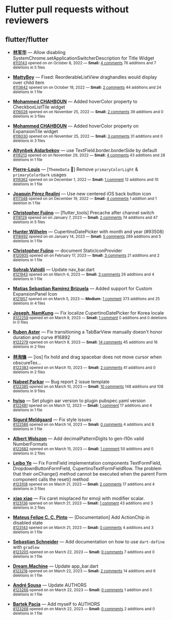 # Flutter pull requests without reviewers

## flutter/flutter

* **[林军华](https://github.com/JunhuaLin)** &mdash; Allow disabling SystemChrome.setApplicationSwitcherDescription for Title Widget<br />
    <sub>[#113143](https://github.com/flutter/flutter/pull/113143) opened on on October 8, 2022 &mdash; **Small:** [4 comments](https://github.com/flutter/flutter/pull/113143) 76 additions and 7 deletions in 5 files</sub><br />

* **[MattyBoy](https://github.com/MattyBoy4444)** &mdash; Fixed: ReorderableListView draghandles would display over child item<br />
    <sub>[#113642](https://github.com/flutter/flutter/pull/113642) opened on on October 18, 2022 &mdash; **Small:** [2 comments](https://github.com/flutter/flutter/pull/113642) 44 additions and 24 deletions in 1 file</sub><br />

* **[Mohammed  CHAHBOUN](https://github.com/M97Chahboun)** &mdash; Added hoverColor property to CheckboxListTile widget<br />
    <sub>[#116026](https://github.com/flutter/flutter/pull/116026) opened on on November 25, 2022 &mdash; **Small:** [2 comments](https://github.com/flutter/flutter/pull/116026) 39 additions and 0 deletions in 3 files</sub><br />

* **[Mohammed  CHAHBOUN](https://github.com/M97Chahboun)** &mdash; Added hoverColor property on ExpansionTile widget<br />
    <sub>[#116030](https://github.com/flutter/flutter/pull/116030) opened on on November 25, 2022 &mdash; **Small:** [3 comments](https://github.com/flutter/flutter/pull/116030) 31 additions and 0 deletions in 3 files</sub><br />

* **[Altynbek Aidarbekov](https://github.com/altynbek132)** &mdash; use TextField.border.borderSide by default<br />
    <sub>[#116213](https://github.com/flutter/flutter/pull/116213) opened on on November 29, 2022 &mdash; **Small:** [4 comments](https://github.com/flutter/flutter/pull/116213) 43 additions and 28 deletions in 1 file</sub><br />

* **[Pierre-Louis](https://github.com/guidezpl)** &mdash; [`ThemeData` 🧹] Remove `primaryColorLight` & `primaryColorDark` usages<br />
    <sub>[#116362](https://github.com/flutter/flutter/pull/116362) opened on on December 1, 2022 &mdash; **Small:** [1 comment](https://github.com/flutter/flutter/pull/116362) 12 additions and 10 deletions in 1 file</sub><br />

* **[Joaquín Pérez Realini](https://github.com/jperezr21)** &mdash; Use new centered iOS back button icon<br />
    <sub>[#117348](https://github.com/flutter/flutter/pull/117348) opened on on December 19, 2022 &mdash; **Small:** [4 comments](https://github.com/flutter/flutter/pull/117348) 1 addition and 1 deletion in 1 file</sub><br />

* **[Christopher Fujino](https://github.com/christopherfujino)** &mdash; [flutter_tools] Precache after channel switch<br />
    <sub>[#118129](https://github.com/flutter/flutter/pull/118129) opened on on January 7, 2023 &mdash; **Small:** [2 comments](https://github.com/flutter/flutter/pull/118129) 74 additions and 47 deletions in 5 files</sub><br />

* **[Hunter Wilhelm](https://github.com/hunterwilhelm)** &mdash; CupertinoDatePicker with month and year (#93508)<br />
    <sub>[#118492](https://github.com/flutter/flutter/pull/118492) opened on on January 14, 2023 &mdash; **Small:** [5 comments](https://github.com/flutter/flutter/pull/118492) 289 additions and 5 deletions in 1 file</sub><br />

* **[Christopher Fujino](https://github.com/christopherfujino)** &mdash; document StaticIconProvider<br />
    <sub>[#120935](https://github.com/flutter/flutter/pull/120935) opened on on February 17, 2023 &mdash; **Small:** [3 comments](https://github.com/flutter/flutter/pull/120935) 21 additions and 2 deletions in 1 file</sub><br />

* **[Sohrab Vahidli](https://github.com/sohrabonline)** &mdash; Update nav_bar.dart<br />
    <sub>[#121943](https://github.com/flutter/flutter/pull/121943) opened on on March 4, 2023 &mdash; **Small:** [3 comments](https://github.com/flutter/flutter/pull/121943) 26 additions and 4 deletions in 1 file</sub><br />

* **[Matias Sebastian Ramirez Brizuela](https://github.com/ramirezsebas)** &mdash; Added support for Custom ExpansionPanel Icon<br />
    <sub>[#121957](https://github.com/flutter/flutter/pull/121957) opened on on March 5, 2023 &mdash; **Medium:** [1 comment](https://github.com/flutter/flutter/pull/121957) 373 additions and 25 deletions in 4 files</sub><br />

* **[Joseph, NamKung](https://github.com/JosephNK)** &mdash; Fix localize CupertinoDatePicker for Korea locale<br />
    <sub>[#122259](https://github.com/flutter/flutter/pull/122259) opened on on March 9, 2023 &mdash; **Small:** [1 comment](https://github.com/flutter/flutter/pull/122259) 0 additions and 0 deletions in 0 files</sub><br />

* **[Ruben Aster](https://github.com/rubenaster)** &mdash; Fix transitioning a TabBarView manually doesn't honor duration and curve #16892<br />
    <sub>[#122279](https://github.com/flutter/flutter/pull/122279) opened on on March 9, 2023 &mdash; **Small:** [14 comments](https://github.com/flutter/flutter/pull/122279) 45 additions and 16 deletions in 2 files</sub><br />

* **[林洵锋](https://github.com/LinXunFeng)** &mdash; [ios] fix hold and drag spacebar does not move cursor when obscureTex…<br />
    <sub>[#122383](https://github.com/flutter/flutter/pull/122383) opened on on March 10, 2023 &mdash; **Small:** [2 comments](https://github.com/flutter/flutter/pull/122383) 41 additions and 0 deletions in 2 files</sub><br />

* **[Nabeel Parkar](https://github.com/exaby73)** &mdash; Bug report 2 issue template<br />
    <sub>[#122385](https://github.com/flutter/flutter/pull/122385) opened on on March 10, 2023 &mdash; **Small:** [10 comments](https://github.com/flutter/flutter/pull/122385) 148 additions and 108 deletions in 9 files</sub><br />

* **[hyiso](https://github.com/hyiso)** &mdash; Set plugin aar version to plugin pubspec.yaml version<br />
    <sub>[#122481](https://github.com/flutter/flutter/pull/122481) opened on on March 12, 2023 &mdash; **Small:** [1 comment](https://github.com/flutter/flutter/pull/122481) 17 additions and 4 deletions in 1 file</sub><br />

* **[Sigurd Meldgaard](https://github.com/sigurdm)** &mdash; Fix style issues<br />
    <sub>[#122586](https://github.com/flutter/flutter/pull/122586) opened on on March 14, 2023 &mdash; **Small:** [0 comments](https://github.com/flutter/flutter/pull/122586) 4 additions and 8 deletions in 1 file</sub><br />

* **[Albert Wolszon](https://github.com/Albert221)** &mdash; Add decimalPatternDigits to gen-l10n valid NumberFormats<br />
    <sub>[#122682](https://github.com/flutter/flutter/pull/122682) opened on on March 15, 2023 &mdash; **Small:** [1 comment](https://github.com/flutter/flutter/pull/122682) 50 additions and 0 deletions in 2 files</sub><br />

* **[Leibo Ye](https://github.com/yeleibo)** &mdash; Fix FormField implementation components TextFormField, DropdownButtonFormField, CupertinoTextFormFieldRow. The problem that their onChange() method cannot be executed when the parent Form component calls the reset() method<br />
    <sub>[#123108](https://github.com/flutter/flutter/pull/123108) opened on on March 21, 2023 &mdash; **Small:** [2 comments](https://github.com/flutter/flutter/pull/123108) 17 additions and 4 deletions in 3 files</sub><br />

* **[xiao xiao](https://github.com/xiaoxiaowesley)** &mdash; Fix caret misplaced for emoji with modifier scalar.<br />
    <sub>[#123136](https://github.com/flutter/flutter/pull/123136) opened on on March 21, 2023 &mdash; **Small:** [1 comment](https://github.com/flutter/flutter/pull/123136) 43 additions and 3 deletions in 2 files</sub><br />

* **[Mateus Felipe C. C. Pinto](https://github.com/mateusfccp)** &mdash; [Documentation] Add ActionChip in disabled state<br />
    <sub>[#123143](https://github.com/flutter/flutter/pull/123143) opened on on March 21, 2023 &mdash; **Small:** [0 comments](https://github.com/flutter/flutter/pull/123143) 4 additions and 3 deletions in 1 file</sub><br />

* **[Sebastian Schneider](https://github.com/Sese-Schneider)** &mdash; Add documentation on how to use `dart-define` with `gradlew`<br />
    <sub>[#123205](https://github.com/flutter/flutter/pull/123205) opened on on March 22, 2023 &mdash; **Small:** [0 comments](https://github.com/flutter/flutter/pull/123205) 7 additions and 0 deletions in 1 file</sub><br />

* **[Dream.Machine](https://github.com/944095635)** &mdash; Update app_bar.dart<br />
    <sub>[#123216](https://github.com/flutter/flutter/pull/123216) opened on on March 22, 2023 &mdash; **Small:** [2 comments](https://github.com/flutter/flutter/pull/123216) 14 additions and 6 deletions in 1 file</sub><br />

* **[André Sousa](https://github.com/beroso)** &mdash; Update AUTHORS<br />
    <sub>[#123266](https://github.com/flutter/flutter/pull/123266) opened on on March 22, 2023 &mdash; **Small:** [0 comments](https://github.com/flutter/flutter/pull/123266) 1 addition and 0 deletions in 1 file</sub><br />

* **[Bartek Pacia](https://github.com/bartekpacia)** &mdash; Add myself to AUTHORS<br />
    <sub>[#123268](https://github.com/flutter/flutter/pull/123268) opened on on March 22, 2023 &mdash; **Small:** [0 comments](https://github.com/flutter/flutter/pull/123268) 2 additions and 0 deletions in 1 file</sub><br />

